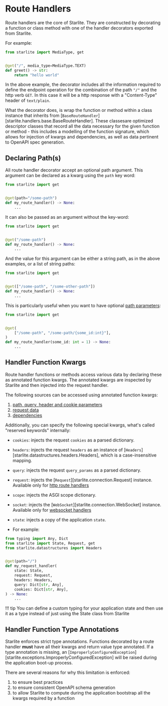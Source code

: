 # Route Handlers

Route handlers are the core of Starlite. They are constructed by decorating a function or class method with one of the
handler decorators exported from Starlite.

For example:

```python
from starlite import MediaType, get


@get("/", media_type=MediaType.TEXT)
def greet() -> str:
    return "hello world"
```

In the above example, the decorator includes all the information required to define the endpoint operation for the
combination of the path `"/"` and the http verb `GET`. In this case it will be a http response with a "Content-Type"
header of `text/plain`.

What the decorator does, is wrap the function or method within a class instance that inherits from
[`BaseRouteHandler`][starlite.handlers.base.BaseRouteHandler]. These classesare optimized
descriptor classes that record all the data necessary for the given function or method - this includes a modelling of
the function signature, which allows for injection of kwargs and dependencies, as well as data pertinent to OpenAPI
spec generation.

## Declaring Path(s)

All route handler decorator accept an optional path argument. This argument can be declared as a kwarg using the `path`
key word:

```python
from starlite import get


@get(path="/some-path")
def my_route_handler() -> None:
    ...
```

It can also be passed as an argument without the key-word:

```python
from starlite import get


@get("/some-path")
def my_route_handler() -> None:
    ...
```

And the value for this argument can be either a string path, as in the above examples, or a list of string paths:

```python
from starlite import get


@get(["/some-path", "/some-other-path"])
def my_route_handler() -> None:
    ...
```

This is particularly useful when you want to have optional [path parameters](../3-parameters/0-path-parameters.md):

```python
from starlite import get


@get(
    ["/some-path", "/some-path/{some_id:int}"],
)
def my_route_handler(some_id: int = 1) -> None:
    ...
```

## Handler Function Kwargs

Route handler functions or methods access various data by declaring these as annotated function kwargs. The annotated
kwargs are inspected by Starlite and then injected into the request handler.

The following sources can be accessed using annotated function kwargs:

1. [path, query, header and cookie parameters](../3-parameters/3-the-parameter-function.md)
2. [request data](../4-request-data/0-request-data.md)
3. [dependencies](../6-dependency-injection/0-dependency-injection-intro.md)

Additionally, you can specify the following special kwargs, what's called "reserved keywords" internally:

- `cookies`: injects the request `cookies` as a parsed dictionary.
- `headers`: injects the request `headers` as an instance of [`Headers`][starlite.datastructures.headers.Headers],
  which is a case-insensitive mapping.
- `query`: injects the request `query_params` as a parsed dictionary.
- `request`: injects the [`Request`][starlite.connection.Request] instance. Available only for [http route handlers](1-http-route-handlers.md)
- `scope`: injects the ASGI scope dictionary.
- `socket`: injects the [`WebSocket`][starlite.connection.WebSocket] instance. Available only for [websocket handlers](2-websocket-route-handlers.md)
- `state`: injects a copy of the application `state`.

- For example:

```python
from typing import Any, Dict
from starlite import State, Request, get
from starlite.datastructures import Headers


@get(path="/")
def my_request_handler(
    state: State,
    request: Request,
    headers: Headers,
    query: Dict[str, Any],
    cookies: Dict[str, Any],
) -> None:
    ...
```

!!! tip
    You can define a custom typing for your application state and then use it as a type instead of just using the
    State class from Starlite

## Handler Function Type Annotations

Starlite enforces strict type annotations. Functions decorated by a route handler **must** have all their kwargs and
return value type annotated. If a type annotation is missing, an
[`ImproperlyConfiguredException`][starlite.exceptions.ImproperlyConfiguredException] will be raised during the
application boot-up process.

There are several reasons for why this limitation is enforced:

1. to ensure best practices
2. to ensure consistent OpenAPI schema generation
3. to allow Starlite to compute during the application bootstrap all the kwargs required by a function
